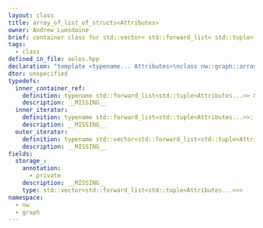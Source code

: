 ```yaml
---
layout: class
title: array_of_list_of_structs<Attributes>
owner: Andrew Lumsdaine
brief: container class for std::vector< std::forward_list< std::tuple< Attributes...>>>
tags:
  - class
defined_in_file: aolos.hpp
declaration: "template <typename... Attributes>\nclass nw::graph::array_of_list_of_structs;"
dtor: unspecified
typedefs:
  inner_container_ref:
    definition: typename std::forward_list<std::tuple<Attributes...>> &
    description: __MISSING__
  inner_iterator:
    definition: typename std::forward_list<std::tuple<Attributes...>>::iterator
    description: __MISSING__
  outer_iterator:
    definition: typename std::vector<std::forward_list<std::tuple<Attributes...>>>::iterator
    description: __MISSING__
fields:
  storage_:
    annotation:
      - private
    description: __MISSING__
    type: std::vector<std::forward_list<std::tuple<Attributes...>>>
namespace:
  - nw
  - graph
---
```


```{index}  array_of_list_of_structs<Attributes>
```

